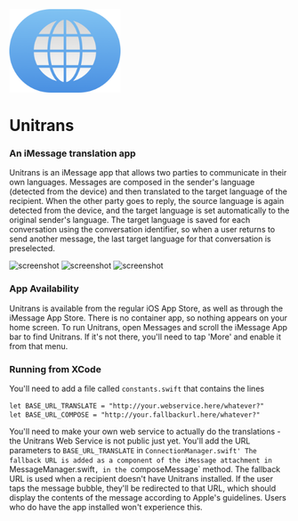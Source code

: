 
<img src="https://github.com/kimrypstra/Unitrans15/blob/master/Website.png" alt="Unitrans Logo" width="200px"/>

# Unitrans
### An iMessage translation app

Unitrans is an iMessage app that allows two parties to communicate in their own languages. Messages are composed in the sender's language (detected from the device) and then translated to the target language of the recipient. When the other party goes to reply, the source language is again detected from the device, and the target language is set automatically to the original sender's language. The target language is saved for each conversation using the conversation identifier, so when a user returns to send another message, the last target language for that conversation is preselected. 

 <img src="https://static1.squarespace.com/static/5549e380e4b043f083f162e7/57d176d0ebbd1a98aa652533/58a502b1b3db2bd67b5ab8f0/1487209145431/Simulator+Screen+Shot+15+Feb+2017%2C+1.12.36+pm.png" alt="screenshot" width="200px"/> <img src="https://static1.squarespace.com/static/5549e380e4b043f083f162e7/57d176d0ebbd1a98aa652533/58a502b12e69cf7da0477d22/1487209157821/Simulator+Screen+Shot+15+Feb+2017%2C+1.13.22+pm.png" alt="screenshot" width="200px"/> <img src="https://static1.squarespace.com/static/5549e380e4b043f083f162e7/57d176d0ebbd1a98aa652533/58a502b5893fc03ae8a6352b/1487209158002/Simulator+Screen+Shot+15+Feb+2017%2C+1.14.08+pm.png" alt="screenshot" width="200px"/>

### App Availability 

Unitrans is available from the regular iOS App Store, as well as through the iMessage App Store. There is no container app, so nothing appears on your home screen. To run Unitrans, open Messages and scroll the iMessage App bar to find Unitrans. If it's not there, you'll need to tap 'More' and enable it from that menu. 

### Running from XCode

You'll need to add a file called `constants.swift` that contains the lines 

```
let BASE_URL_TRANSLATE = "http://your.webservice.here/whatever?"
let BASE_URL_COMPOSE = "http://your.fallbackurl.here/whatever?"
```

You'll need to make your own web service to actually do the translations - the Unitrans Web Service is not public just yet. 
You'll add the URL parameters to `BASE_URL_TRANSLATE` in `ConnectionManager.swift'
The fallback URL is added as a component of the iMessage attachment in `MessageManager.swift`, in the `composeMessage` method. The fallback URL is used when a recipient doesn't have Unitrans installed. If the user taps the message bubble, they'll be redirected to that URL, which should display the contents of the message according to Apple's guidelines. Users who do have the app installed won't experience this. 
